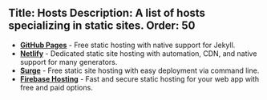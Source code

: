 Title: Hosts
Description: A list of hosts specializing in static sites.
Order: 50
---

- **[GitHub Pages](https://pages.github.com/)** - Free static hosting with native support for Jekyll. 
- **[Netlify](https://www.netlify.com/)** - Dedicated static site hosting with automation, CDN, and native support for many generators.
- **[Surge](https://surge.sh)** - Free static site hosting with easy deployment via command line.
- **[Firebase Hosting](https://firebase.google.com/docs/hosting/)** - Fast and secure static hosting for your web app with free and paid options.
